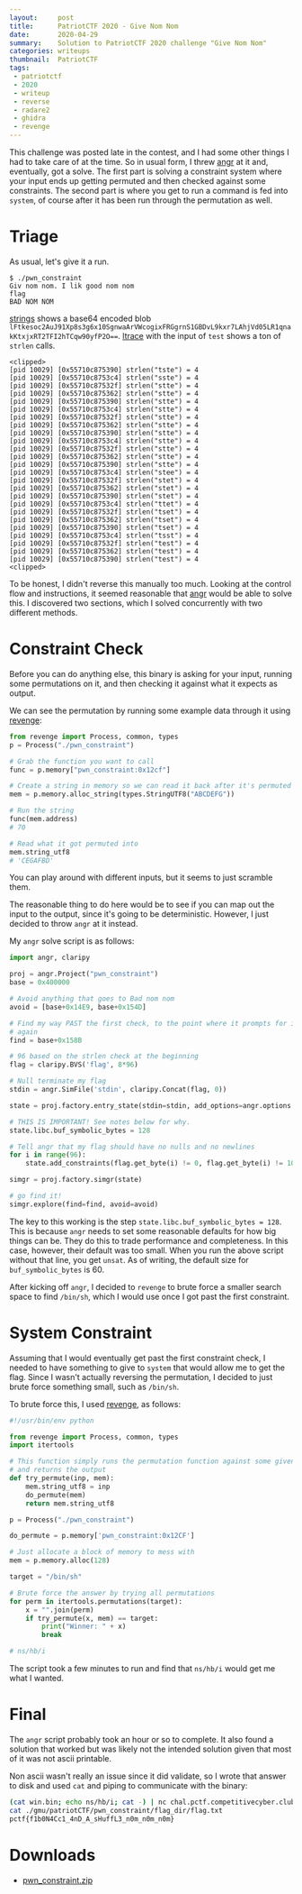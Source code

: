 ```yaml
---
layout:     post
title:      PatriotCTF 2020 - Give Nom Nom
date:       2020-04-29
summary:    Solution to PatriotCTF 2020 challenge "Give Nom Nom"
categories: writeups
thumbnail:  PatriotCTF
tags:
 - patriotctf
 - 2020
 - writeup
 - reverse
 - radare2
 - ghidra
 - revenge
---
```


This challenge was posted late in the contest, and I had some other things I
had to take care of at the time. So in usual form, I threw [angr][angr] at it
and, eventually, got a solve. The first part is solving a constraint system
where your input ends up getting permuted and then checked against some
constraints. The second part is where you get to run a command is fed into
`system`, of course after it has been run through the permutation as well.

# Triage

As usual, let's give it a run.

```raw
$ ./pwn_constraint 
Giv nom nom. I lik good nom nom
flag
BAD NOM NOM
```

[strings][strings] shows a base64 encoded blob
`lFtkesoc2AuJ91Xp8s3g6x10SgnwaArVWcogixFRGgrnS1GBDvL9kxr7LAhjVd05LR1qnakKtxjxRT2TFI2hTCqw90yfP2O==`.
[ltrace][ltrace] with the input of `test` shows a ton of `strlen` calls.

```raw
<clipped>
[pid 10029] [0x55710c875390] strlen("tste") = 4
[pid 10029] [0x55710c8753c4] strlen("sste") = 4
[pid 10029] [0x55710c87532f] strlen("stte") = 4
[pid 10029] [0x55710c875362] strlen("stte") = 4
[pid 10029] [0x55710c875390] strlen("stte") = 4
[pid 10029] [0x55710c8753c4] strlen("stte") = 4
[pid 10029] [0x55710c87532f] strlen("stte") = 4
[pid 10029] [0x55710c875362] strlen("stte") = 4
[pid 10029] [0x55710c875390] strlen("stte") = 4
[pid 10029] [0x55710c8753c4] strlen("stte") = 4
[pid 10029] [0x55710c87532f] strlen("stte") = 4
[pid 10029] [0x55710c875362] strlen("stte") = 4
[pid 10029] [0x55710c875390] strlen("stte") = 4
[pid 10029] [0x55710c8753c4] strlen("stee") = 4
[pid 10029] [0x55710c87532f] strlen("stet") = 4
[pid 10029] [0x55710c875362] strlen("stet") = 4
[pid 10029] [0x55710c875390] strlen("stet") = 4
[pid 10029] [0x55710c8753c4] strlen("ttet") = 4
[pid 10029] [0x55710c87532f] strlen("tset") = 4
[pid 10029] [0x55710c875362] strlen("tset") = 4
[pid 10029] [0x55710c875390] strlen("tset") = 4
[pid 10029] [0x55710c8753c4] strlen("tsst") = 4
[pid 10029] [0x55710c87532f] strlen("test") = 4
[pid 10029] [0x55710c875362] strlen("test") = 4
[pid 10029] [0x55710c875390] strlen("test") = 4
<clipped>
```

To be honest, I didn't reverse this manually too much. Looking at the control
flow and instructions, it seemed reasonable that [angr][angr] would be able to
solve this. I discovered two sections, which I solved concurrently with two
different methods.

# Constraint Check

Before you can do anything else, this binary is asking for your input, running
some permutations on it, and then checking it against what it expects as
output.

We can see the permutation by running some example data through it using
[revenge][revenge]:

```python
from revenge import Process, common, types
p = Process("./pwn_constraint")

# Grab the function you want to call
func = p.memory["pwn_constraint:0x12cf"]

# Create a string in memory so we can read it back after it's permuted
mem = p.memory.alloc_string(types.StringUTF8("ABCDEFG"))

# Run the string
func(mem.address)
# 70

# Read what it got permuted into
mem.string_utf8
# 'CEGAFBD'
```

You can play around with different inputs, but it seems to just scramble them.

The reasonable thing to do here would be to see if you can map out the input to
the output, since it's going to be deterministic. However, I just decided to
throw `angr` at it instead.

My `angr` solve script is as follows:

```python
import angr, claripy

proj = angr.Project("pwn_constraint")
base = 0x400000

# Avoid anything that goes to Bad nom nom
avoid = [base+0x14E9, base+0x154D] 

# Find my way PAST the first check, to the point where it prompts for input
# again
find = base+0x158B

# 96 based on the strlen check at the beginning
flag = claripy.BVS('flag', 8*96)

# Null terminate my flag
stdin = angr.SimFile('stdin', claripy.Concat(flag, 0))

state = proj.factory.entry_state(stdin=stdin, add_options=angr.options.unicorn)

# THIS IS IMPORTANT! See notes below for why.
state.libc.buf_symbolic_bytes = 128

# Tell angr that my flag should have no nulls and no newlines
for i in range(96):
    state.add_constraints(flag.get_byte(i) != 0, flag.get_byte(i) != 10)

simgr = proj.factory.simgr(state)

# go find it!
simgr.explore(find=find, avoid=avoid)
```

The key to this working is the step `state.libc.buf_symbolic_bytes = 128`. This
is because `angr` needs to set some reasonable defaults for how big things can
be. They do this to trade performance and completeness. In this case, however,
their default was too small. When you run the above script without that line,
you get `unsat`. As of writing, the default size for `buf_symbolic_bytes` is
60.

After kicking off `angr`, I decided to `revenge` to brute force a smaller
search space to find `/bin/sh`, which I would use once I got past the first
constraint.

# System Constraint

Assuming that I would eventually get past the first constraint check, I needed
to have something to give to `system` that would allow me to get the flag.
Since I wasn't actually reversing the permutation, I decided to just brute
force something small, such as `/bin/sh`.

To brute force this, I used [revenge][revenge], as follows:

```python
#!/usr/bin/env python

from revenge import Process, common, types
import itertools

# This function simply runs the permutation function against some given input
# and returns the output
def try_permute(inp, mem): 
    mem.string_utf8 = inp 
    do_permute(mem) 
    return mem.string_utf8

p = Process("./pwn_constraint")

do_permute = p.memory['pwn_constraint:0x12CF'] 

# Just allocate a block of memory to mess with
mem = p.memory.alloc(128)

target = "/bin/sh"

# Brute force the answer by trying all permutations
for perm in itertools.permutations(target): 
    x = "".join(perm) 
    if try_permute(x, mem) == target: 
        print("Winner: " + x) 
        break 

# ns/hb/i
```

The script took a few minutes to run and find that `ns/hb/i` would get me what
I wanted.

# Final

The `angr` script probably took an hour or so to complete. It also found a
solution that worked but was likely not the intended solution given that most
of it was not ascii printable.

Non ascii wasn't really an issue since it did validate, so I wrote that answer
to disk and used `cat` and piping to communicate with the binary:

```bash
(cat win.bin; echo ns/hb/i; cat -) | nc chal.pctf.competitivecyber.club 5555
cat ./gmu/patriotCTF/pwn_constraint/flag_dir/flag.txt
pctf{f1b0N4Cc1_4nD_A_sHuffL3_n0m_n0m_n0m}
```

# Downloads
- [pwn_constraint.zip](https://github.com/NoTeamName/CTF2020/raw/master/PatriotCTF/rev/give-nom-nom/pwn_constraint.zip)

[angr]: http://angr.io/
[bash]: https://www.gnu.org/software/bash/
[fork]: http://man7.org/linux/man-pages/man2/fork.2.html
[ghidra]: https://ghidra-sre.org/
[ltrace]: http://man7.org/linux/man-pages/man1/ltrace.1.html
[malloc]: http://man7.org/linux/man-pages/man3/malloc.3.html
[ptrace]: http://man7.org/linux/man-pages/man2/ptrace.2.html
[radare2]: https://rada.re/n/
[revenge]: https://revenge.readthedocs.io/en/latest/
[strings]: http://man7.org/linux/man-pages/man1/strings.1.html
[xor cipher]: https://en.wikipedia.org/wiki/XOR_cipher
